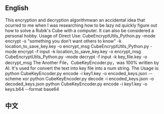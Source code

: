 ## English 
This encryption and decryption algorithmwan an accidental idea that ocurred to me when I was researching how to be lazy nd quickly figure out how to solve a Rubik's Cube with a computer. It can also be considered a personal hobby.
Usage of Direct Use:
  CubeEncryptUtils_Python.py -mode encrypt -s "something you don't want others to know" -k location_to_save_key.key -o encrypt_msg
  CubeEncryptUtils_Python.py -mode encrypt -f input -k location_to_save_key.key -o encrypt_msg
  CubeEncryptUtils_Python.py -mode decrypt -f input -k key_file.key -o decrypt_msg
The Another File，CubeKeyEncoder.py，was 100% written by AI. It's used for convert the text into key file into a num string.
The Usage is:
  python CubeKeyEncoder.py encode -i key1.key -o encoded_keys.json --scheme xor
  python CubeKeyEncoder.py decode -i encoded_keys.json -o decoded_keys.json
  python CubeKeyEncoder.py encode -i key1.key -o keys.b64 --format base64
## 中文
